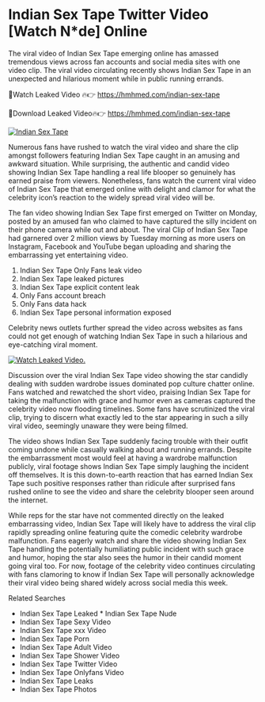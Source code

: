﻿# Indian Sex Tape Twitter Video [Watch N*de] Online

The viral video of ﻿Indian Sex Tape emerging online has amassed tremendous views across fan accounts and social media sites with one video clip. The viral video circulating recently shows ﻿Indian Sex Tape in an unexpected and hilarious moment while in public running errands. 

🔴Watch Leaked Video 🔥👉  https://hmhmed.com/indian-sex-tape 

🔴Download Leaked Video🔥👉  https://hmhmed.com/indian-sex-tape 

[![Indian Sex Tape](https://i.imgur.com/dJHk4Zq.gif)](https://hmhmed.com/indian-sex-tape)

Numerous fans have rushed to watch the viral video and share the clip amongst followers featuring ﻿Indian Sex Tape caught in an amusing and awkward situation. While surprising, the authentic and candid video showing ﻿Indian Sex Tape handling a real life blooper so genuinely has earned praise from viewers. Nonetheless, fans watch the current viral video of ﻿Indian Sex Tape that emerged online with delight and clamor for what the celebrity icon’s reaction to the widely spread viral video will be.

The fan video showing ﻿Indian Sex Tape first emerged on Twitter on Monday, posted by an amused fan who claimed to have captured the silly incident on their phone camera while out and about. The viral Clip of ﻿Indian Sex Tape had garnered over 2 million views by Tuesday morning as more users on Instagram, Facebook and YouTube began uploading and sharing the embarrassing yet entertaining video. 

1. ﻿Indian Sex Tape Only Fans leak video
2. ﻿Indian Sex Tape leaked pictures
3. ﻿Indian Sex Tape explicit content leak
4. Only Fans account breach
5. Only Fans data hack
6. ﻿Indian Sex Tape personal information exposed

Celebrity news outlets further spread the video across websites as fans could not get enough of watching ﻿Indian Sex Tape in such a hilarious and eye-catching viral moment. 

[![Watch Leaked Video.](https://miro.medium.com/v2/resize:fit:828/format:webp/1*cilzJN44JGOrTw9NJCrNHA.gif "Watch Leaked Video")](https://hmhmed.com/indian-sex-tape)

Discussion over the viral ﻿Indian Sex Tape video showing the star candidly dealing with sudden wardrobe issues dominated pop culture chatter online. Fans watched and rewatched the short video, praising ﻿Indian Sex Tape for taking the malfunction with grace and humor even as cameras captured the celebrity video now flooding timelines. Some fans have scrutinized the viral clip, trying to discern what exactly led to the star appearing in such a silly viral video, seemingly unaware they were being filmed.

The video shows ﻿Indian Sex Tape suddenly facing trouble with their outfit coming undone while casually walking about and running errands. Despite the embarrassment most would feel at having a wardrobe malfunction publicly, viral footage shows ﻿Indian Sex Tape simply laughing the incident off themselves. It is this down-to-earth reaction that has earned ﻿Indian Sex Tape such positive responses rather than ridicule after surprised fans rushed online to see the video and share the celebrity blooper seen around the internet.  

While reps for the star have not commented directly on the leaked embarrassing video, ﻿Indian Sex Tape will likely have to address the viral clip rapidly spreading online featuring quite the comedic celebrity wardrobe malfunction. Fans eagerly watch and share the video showing ﻿Indian Sex Tape handling the potentially humiliating public incident with such grace and humor, hoping the star also sees the humor in their candid moment going viral too. For now, footage of the celebrity video continues circulating with fans clamoring to know if ﻿Indian Sex Tape will personally acknowledge their viral video being shared widely across social media this week.

Related Searches
* ﻿Indian Sex Tape Leaked
﻿* Indian Sex Tape Nude
* ﻿Indian Sex Tape Sexy Video
* ﻿Indian Sex Tape xxx Video
* ﻿Indian Sex Tape Porn
* ﻿Indian Sex Tape Adult Video
* ﻿Indian Sex Tape Shower Video
* ﻿Indian Sex Tape Twitter Video
* ﻿Indian Sex Tape Onlyfans Video
* ﻿Indian Sex Tape Leaks
* ﻿Indian Sex Tape Photos